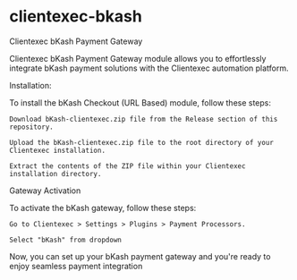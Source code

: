 # clientexec-bkash

Clientexec bKash Payment Gateway


Clientexec bKash Payment Gateway module allows you to effortlessly integrate bKash payment solutions with the Clientexec automation platform.


Installation:

To install the bKash Checkout (URL Based) module, follow these steps:

    Download bKash-clientexec.zip file from the Release section of this repository.

    Upload the bKash-clientexec.zip file to the root directory of your Clientexec installation.

    Extract the contents of the ZIP file within your Clientexec installation directory.

Gateway Activation

To activate the bKash gateway, follow these steps:

    Go to Clientexec > Settings > Plugins > Payment Processors.

    Select "bKash" from dropdown

Now, you can set up your bKash payment gateway and you're ready to enjoy seamless payment integration
